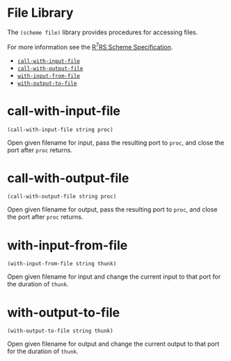 # File Library

The `(scheme file)` library provides procedures for accessing files.

For more information see the [R<sup>7</sup>RS Scheme Specification](../../r7rs.pdf).

- [`call-with-input-file` ](#call-with-input-file)
- [`call-with-output-file`](#call-with-output-file)
- [`with-input-from-file`](#with-input-from-file)
- [`with-output-to-file`](#with-output-to-file)

# call-with-input-file

    (call-with-input-file string proc)

Open given filename for input, pass the resulting port to `proc`, and close the port after `proc` returns.

# call-with-output-file

    (call-with-output-file string proc)

Open given filename for output, pass the resulting port to `proc`, and close the port after `proc` returns.

# with-input-from-file

    (with-input-from-file string thunk)

Open given filename for input and change the current input to that port for the duration of `thunk`.

# with-output-to-file

    (with-output-to-file string thunk)

Open given filename for output and change the current output to that port for the duration of `thunk`.
